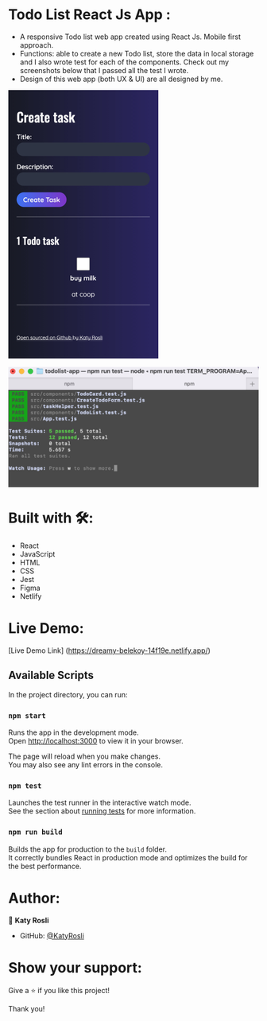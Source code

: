 # Todo List React Js App :

- A responsive Todo list web app created using React Js. Mobile first approach.
- Functions: able to create a new Todo list, store the data in local storage and I also wrote test for each of the components. Check out my screenshots below that I passed all the test I wrote.
- Design of this web app (both UX & UI) are all designed by me.

![screenshot](./src/assets/images/screenshot1.jpg)

![screenshot](./src/assets/images/screenshot2.png)

# Built with 🛠️:
- React
- JavaScript
- HTML
- CSS
- Jest
- Figma
- Netlify

# Live Demo:
[Live Demo Link] (https://dreamy-belekoy-14f19e.netlify.app/)

## Available Scripts

In the project directory, you can run:

### `npm start`

Runs the app in the development mode.\
Open [http://localhost:3000](http://localhost:3000) to view it in your browser.

The page will reload when you make changes.\
You may also see any lint errors in the console.

### `npm test`

Launches the test runner in the interactive watch mode.\
See the section about [running tests](https://facebook.github.io/create-react-app/docs/running-tests) for more information.

### `npm run build`

Builds the app for production to the `build` folder.\
It correctly bundles React in production mode and optimizes the build for the best performance.

# Author:
👩 **Katy Rosli**
- GitHub: [@KatyRosli](https://github.com/KatyRosli)

# Show your support:
Give a ⭐️ if you like this project!

Thank you!